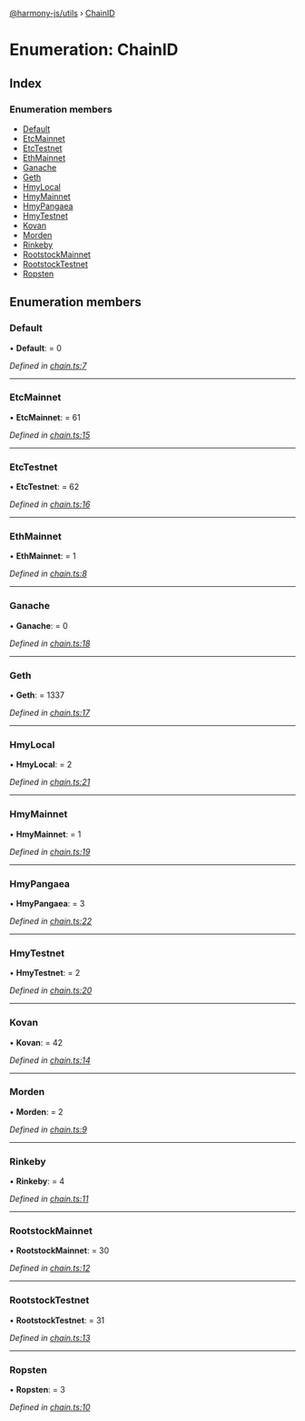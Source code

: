 [@harmony-js/utils](../globals.md) › [ChainID](chainid.md)

# Enumeration: ChainID

## Index

### Enumeration members

* [Default](chainid.md#default)
* [EtcMainnet](chainid.md#etcmainnet)
* [EtcTestnet](chainid.md#etctestnet)
* [EthMainnet](chainid.md#ethmainnet)
* [Ganache](chainid.md#ganache)
* [Geth](chainid.md#geth)
* [HmyLocal](chainid.md#hmylocal)
* [HmyMainnet](chainid.md#hmymainnet)
* [HmyPangaea](chainid.md#hmypangaea)
* [HmyTestnet](chainid.md#hmytestnet)
* [Kovan](chainid.md#kovan)
* [Morden](chainid.md#morden)
* [Rinkeby](chainid.md#rinkeby)
* [RootstockMainnet](chainid.md#rootstockmainnet)
* [RootstockTestnet](chainid.md#rootstocktestnet)
* [Ropsten](chainid.md#ropsten)

## Enumeration members

###  Default

• **Default**: = 0

*Defined in [chain.ts:7](https://github.com/FireStack-Lab/Harmony-sdk-core/blob/6759acb/packages/harmony-utils/src/chain.ts#L7)*

___

###  EtcMainnet

• **EtcMainnet**: = 61

*Defined in [chain.ts:15](https://github.com/FireStack-Lab/Harmony-sdk-core/blob/6759acb/packages/harmony-utils/src/chain.ts#L15)*

___

###  EtcTestnet

• **EtcTestnet**: = 62

*Defined in [chain.ts:16](https://github.com/FireStack-Lab/Harmony-sdk-core/blob/6759acb/packages/harmony-utils/src/chain.ts#L16)*

___

###  EthMainnet

• **EthMainnet**: = 1

*Defined in [chain.ts:8](https://github.com/FireStack-Lab/Harmony-sdk-core/blob/6759acb/packages/harmony-utils/src/chain.ts#L8)*

___

###  Ganache

• **Ganache**: = 0

*Defined in [chain.ts:18](https://github.com/FireStack-Lab/Harmony-sdk-core/blob/6759acb/packages/harmony-utils/src/chain.ts#L18)*

___

###  Geth

• **Geth**: = 1337

*Defined in [chain.ts:17](https://github.com/FireStack-Lab/Harmony-sdk-core/blob/6759acb/packages/harmony-utils/src/chain.ts#L17)*

___

###  HmyLocal

• **HmyLocal**: = 2

*Defined in [chain.ts:21](https://github.com/FireStack-Lab/Harmony-sdk-core/blob/6759acb/packages/harmony-utils/src/chain.ts#L21)*

___

###  HmyMainnet

• **HmyMainnet**: = 1

*Defined in [chain.ts:19](https://github.com/FireStack-Lab/Harmony-sdk-core/blob/6759acb/packages/harmony-utils/src/chain.ts#L19)*

___

###  HmyPangaea

• **HmyPangaea**: = 3

*Defined in [chain.ts:22](https://github.com/FireStack-Lab/Harmony-sdk-core/blob/6759acb/packages/harmony-utils/src/chain.ts#L22)*

___

###  HmyTestnet

• **HmyTestnet**: = 2

*Defined in [chain.ts:20](https://github.com/FireStack-Lab/Harmony-sdk-core/blob/6759acb/packages/harmony-utils/src/chain.ts#L20)*

___

###  Kovan

• **Kovan**: = 42

*Defined in [chain.ts:14](https://github.com/FireStack-Lab/Harmony-sdk-core/blob/6759acb/packages/harmony-utils/src/chain.ts#L14)*

___

###  Morden

• **Morden**: = 2

*Defined in [chain.ts:9](https://github.com/FireStack-Lab/Harmony-sdk-core/blob/6759acb/packages/harmony-utils/src/chain.ts#L9)*

___

###  Rinkeby

• **Rinkeby**: = 4

*Defined in [chain.ts:11](https://github.com/FireStack-Lab/Harmony-sdk-core/blob/6759acb/packages/harmony-utils/src/chain.ts#L11)*

___

###  RootstockMainnet

• **RootstockMainnet**: = 30

*Defined in [chain.ts:12](https://github.com/FireStack-Lab/Harmony-sdk-core/blob/6759acb/packages/harmony-utils/src/chain.ts#L12)*

___

###  RootstockTestnet

• **RootstockTestnet**: = 31

*Defined in [chain.ts:13](https://github.com/FireStack-Lab/Harmony-sdk-core/blob/6759acb/packages/harmony-utils/src/chain.ts#L13)*

___

###  Ropsten

• **Ropsten**: = 3

*Defined in [chain.ts:10](https://github.com/FireStack-Lab/Harmony-sdk-core/blob/6759acb/packages/harmony-utils/src/chain.ts#L10)*
